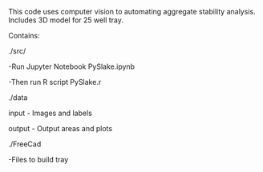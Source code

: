 This code uses computer vision to automating aggregate stability analysis. Includes 3D model for 25 well tray.

Contains:

./src/

-Run Jupyter Notebook PySlake.ipynb

-Then run R script PySlake.r

./data

input - Images and labels

output - Output areas and plots

./FreeCad

-Files to build tray